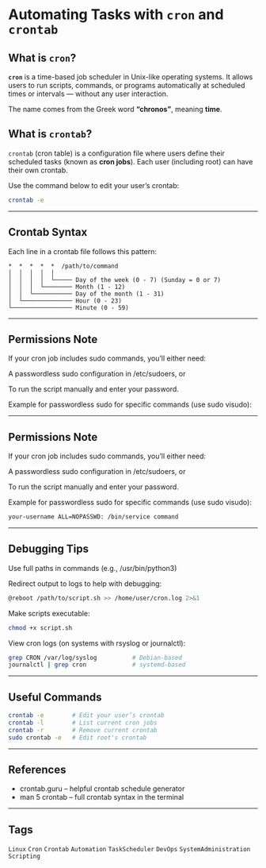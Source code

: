 # Automating Tasks with `cron` and `crontab`

## What is `cron`?

**`cron`** is a time-based job scheduler in Unix-like operating systems. It allows users to run scripts, commands, or programs automatically at scheduled times or intervals — without any user interaction.

The name comes from the Greek word **“chronos”**, meaning **time**.

## What is `crontab`?

`crontab` (cron table) is a configuration file where users define their scheduled tasks (known as **cron jobs**). Each user (including root) can have their own crontab.

Use the command below to edit your user’s crontab:

```bash
crontab -e
```

---

## Crontab Syntax
Each line in a crontab file follows this pattern:

```
*  *  *  *  *  /path/to/command
│  │  │  │  │
│  │  │  │  └───── Day of the week (0 - 7) (Sunday = 0 or 7)
│  │  │  └──────── Month (1 - 12)
│  │  └─────────── Day of the month (1 - 31)
│  └────────────── Hour (0 - 23)
└───────────────── Minute (0 - 59)
```

---

## Permissions Note

If your cron job includes sudo commands, you’ll either need:

A passwordless sudo configuration in /etc/sudoers, or

To run the script manually and enter your password.

Example for passwordless sudo for specific commands (use sudo visudo):

---

## Permissions Note
If your cron job includes sudo commands, you’ll either need:

A passwordless sudo configuration in /etc/sudoers, or

To run the script manually and enter your password.

Example for passwordless sudo for specific commands (use sudo visudo):

```bash
your-username ALL=NOPASSWD: /bin/service command
```

---

## Debugging Tips
Use full paths in commands (e.g., /usr/bin/python3)

Redirect output to logs to help with debugging:
```bash
@reboot /path/to/script.sh >> /home/user/cron.log 2>&1
```

Make scripts executable:
```bash
chmod +x script.sh
```

View cron logs (on systems with rsyslog or journalctl):
```bash
grep CRON /var/log/syslog          # Debian-based
journalctl | grep cron             # systemd-based
```

---

## Useful Commands

```bash
crontab -e        # Edit your user’s crontab
crontab -l        # List current cron jobs
crontab -r        # Remove current crontab
sudo crontab -e   # Edit root's crontab
```

---

## References

- crontab.guru – helpful crontab schedule generator
- man 5 crontab – full crontab syntax in the terminal

---

## Tags  

`Linux` `Cron` `Crontab` `Automation` `TaskScheduler` `DevOps` `SystemAdministration` `Scripting`
